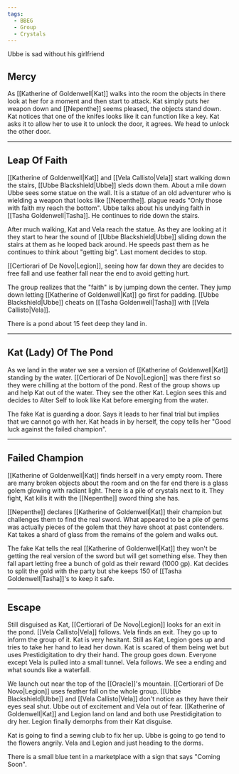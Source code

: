```yaml
---
tags:
  - BBEG
  - Group
  - Crystals
---
```

Ubbe is sad without his girlfriend
## Mercy
As [[Katherine of Goldenwell|Kat]] walks into the room the objects in there look at her for a moment and then start to attack. Kat simply puts her weapon down and [[Nepenthe]] seems pleased, the objects stand down. Kat notices that one of the knifes looks like it can function like a key. Kat asks it to allow her to use it to unlock the door, it agrees. We head to unlock the other door.

---
## Leap Of Faith
[[Katherine of Goldenwell|Kat]] and [[Vela Callisto|Vela]] start walking down the stairs, [[Ubbe Blackshield|Ubbe]] sleds down them. About a mile down Ubbe sees some statue on the wall. It is a statue of an old adventurer who is wielding a weapon that looks like [[Nepenthe]]. plague reads "Only those with faith my reach the bottom". Ubbe talks about his undying faith in [[Tasha Goldenwell|Tasha]]. He continues to ride down the stairs.

After much walking, Kat and Vela reach the statue. As they are looking at it they start to hear the sound of [[Ubbe Blackshield|Ubbe]] sliding down the stairs at them as he looped back around. He speeds past them as he continues to think about "getting big". Last moment decides to stop.

[[Certiorari of De Novo|Legion]], seeing how far down they are decides to free fall and use feather fall near the end to avoid getting hurt. 

The group realizes that the "faith" is by jumping down the center. They jump down letting [[Katherine of Goldenwell|Kat]] go first for padding. [[Ubbe Blackshield|Ubbe]] cheats on [[Tasha Goldenwell|Tasha]] with [[Vela Callisto|Vela]].

There is a pond about 15 feet deep they land in.

---
## Kat (Lady) Of The Pond
As we land in the water we see a version of [[Katherine of Goldenwell|Kat]] standing by the water. 
[[Certiorari of De Novo|Legion]] was there first so they were chilling at the bottom of the pond.
Rest of the group shows up and help Kat out of the water. They see the other Kat. Legion sees this and decides to Alter Self to look like Kat before emerging from the water.

The fake Kat is guarding a door. Says it leads to her final trial but implies that we cannot go with her. Kat heads in by herself, the copy tells her "Good luck against the failed champion".

---
## Failed Champion
[[Katherine of Goldenwell|Kat]] finds herself in a very empty room. There are many broken objects about the room and on the far end there is a glass golem glowing with radiant light. There is a pile of crystals next to it. They fight, Kat kills it with the [[Nepenthe]] sword thing she has.

[[Nepenthe]] declares [[Katherine of Goldenwell|Kat]] their champion but challenges them to find the real sword. What appeared to be a pile of gems was actually pieces of the golem that they have shoot at past contenders. Kat takes a shard of glass from the remains of the golem and walks out.

The fake Kat tells the real [[Katherine of Goldenwell|Kat]] they won't be getting the real version of the sword but will get something else. They then fall apart letting free a bunch of gold as their reward (1000 gp). Kat decides to split the gold with the party but she keeps 150 of [[Tasha Goldenwell|Tasha]]'s to keep it safe.

---
## Escape
Still disguised as Kat, [[Certiorari of De Novo|Legion]] looks for an exit in the pond. [[Vela Callisto|Vela]] follows. Vela finds an exit. They go up to inform the group of it. Kat is very hesitant. Still as Kat, Legion goes up and tries to take her hand to lead her down. Kat is scared of them being wet but uses Prestidigitation to dry their hand. The group goes down. Everyone except Vela is pulled into a small tunnel. Vela follows. We see a ending and what sounds like a waterfall.

We launch out near the top of the [[Oracle]]'s mountain. [[Certiorari of De Novo|Legion]] uses feather fall on the whole group. [[Ubbe Blackshield|Ubbe]] and [[Vela Callisto|Vela]] don't notice as they have their eyes seal shut. Ubbe out of excitement and Vela out of fear. [[Katherine of Goldenwell|Kat]] and Legion land on land and both use Prestidigitation to dry her. Legion finally demorphs from their Kat disguise. 

Kat is going to find a sewing club to fix her up. 
Ubbe is going to go tend to the flowers angrily. 
Vela and Legion and just heading to the dorms.

There is a small blue tent in a marketplace with a sign that says "Coming Soon".